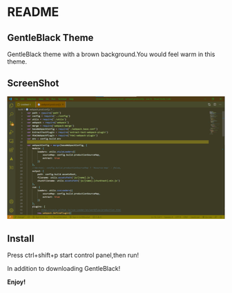 # README
## GentleBlack Theme

GentleBlack theme with a brown background.You would feel warm in this theme.

## ScreenShot
![ScreenShot](/img/GentleBlack.png)

## Install
Press ctrl+shift+p start control panel,then run!

In addition to downloading GentleBlack!

**Enjoy!**

